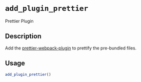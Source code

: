 # `add_plugin_prettier`

Prettier Plugin


## Description

Add the [prettier-webpack-plugin](https://www.npmjs.com/package/prettier-webpack-plugin) to
 prettify the pre-bundled files.


## Usage

```r
add_plugin_prettier()
```



